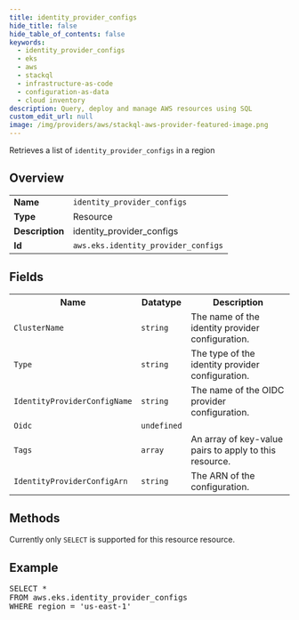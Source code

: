 ```yaml
---
title: identity_provider_configs
hide_title: false
hide_table_of_contents: false
keywords:
  - identity_provider_configs
  - eks
  - aws
  - stackql
  - infrastructure-as-code
  - configuration-as-data
  - cloud inventory
description: Query, deploy and manage AWS resources using SQL
custom_edit_url: null
image: /img/providers/aws/stackql-aws-provider-featured-image.png
---
```

Retrieves a list of <code>identity_provider_configs</code> in a region

## Overview
<table><tbody>
<tr><td><b>Name</b></td><td><code>identity_provider_configs</code></td></tr>
<tr><td><b>Type</b></td><td>Resource</td></tr>
<tr><td><b>Description</b></td><td>identity_provider_configs</td></tr>
<tr><td><b>Id</b></td><td><code>aws.eks.identity_provider_configs</code></td></tr>
</tbody></table>

## Fields
<table><tbody>
<tr><th>Name</th><th>Datatype</th><th>Description</th></tr>
<tr><td><code>ClusterName</code></td><td><code>string</code></td><td>The name of the identity provider configuration.</td></tr>
<tr><td><code>Type</code></td><td><code>string</code></td><td>The type of the identity provider configuration.</td></tr>
<tr><td><code>IdentityProviderConfigName</code></td><td><code>string</code></td><td>The name of the OIDC provider configuration.</td></tr>
<tr><td><code>Oidc</code></td><td><code>undefined</code></td><td></td></tr>
<tr><td><code>Tags</code></td><td><code>array</code></td><td>An array of key-value pairs to apply to this resource.</td></tr>
<tr><td><code>IdentityProviderConfigArn</code></td><td><code>string</code></td><td>The ARN of the configuration.</td></tr>

</tbody></table>

## Methods
Currently only <code>SELECT</code> is supported for this resource resource.

## Example
<pre>
SELECT *<br/>FROM aws.eks.identity_provider_configs<br/>WHERE region = 'us-east-1'
</pre>
